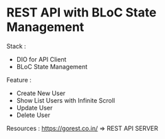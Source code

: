 # REST API with BLoC State Management

Stack :
- DIO for API Client
- BLoC State Management

Feature :
- Create New User
- Show List Users with Infinite Scroll
- Update User
- Delete User

Resources :
https://gorest.co.in/ => REST API SERVER
